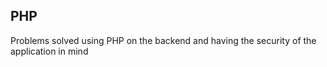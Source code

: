 ## PHP

Problems solved using PHP on the backend and having the security of the application in mind

